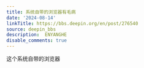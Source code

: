```yaml
---
title: 系统自带的浏览器有毛病
date: '2024-08-14'
linkTitle: https://bbs.deepin.org/en/post/276540
source: deepin_bbs
description:  ENYANGHE 
disable_comments: true
---
```

这个系统自带的浏览器
